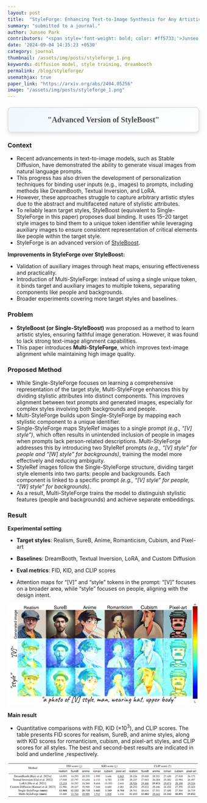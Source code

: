 ```yaml
---
layout: post
title:  "StyleForge: Enhancing Text-to-Image Synthesis for Any Artistic Styles with Dual Binding"
summary: "submitted to a journal."
author: Junseo Park
contributors: "<span style='font-weight: bold; color: #ff5733;'>Junseo Park</span>, Beomseok Ko, and Hyeryung Jang"
date: '2024-09-04 14:35:23 +0530'
category: journal
thumbnail: /assets/img/posts/styleforge_1.png
keywords: diffusion model, style training, dreambooth
permalink: /blog/styleforge/
usemathjax: true
paper_link: "https://arxiv.org/abs/2404.05256"
image: "/assets/img/posts/styleforge_1.png"
---
```



<div align="center" style="
  font-family: 'Times New Roman', Times, serif;
  font-size: 20px;
  font-weight: bold;
  color: #4a4a4a;
  padding: 20px;
  margin: 20px auto;
  border: 2px solid #e0e0e0;
  border-radius: 10px;
  background: linear-gradient(120deg, #f0f8ff, #ffffff);
  box-shadow: 0 4px 8px rgba(0, 0, 0, 0.1);">
  🚀 "Advanced Version of StyleBoost" 🌟
</div>

  
<p></p>


### Context

- Recent advancements in text-to-image models, such as Stable Diffusion, have demonstrated the ability to generate visual images from natural language prompts.
- This progress has also driven the development of personalization techniques for binding user inputs (e.g., images) to prompts, including methods like DreamBooth, Textual Inversion, and LoRA.
- However, these approaches struggle to capture arbitrary artistic styles due to the abstract and multifaceted nature of stylistic attributes.
- To reliably learn target styles, StyleBoost (equivalent to Single-StyleForge in this paper) proposes dual binding. It uses $15 – 20$ target style images to bind them to a unique token identifier while leveraging auxiliary images to ensure consistent representation of critical elements like people within the target style.
- StyleForge is an advanced version of [StyleBoost]({{site.url}}{{site.baseurl}}/blog/styleboost).

**Improvements in StyleForge over StyleBoost:**
- Validation of auxiliary images through heat maps, ensuring effectiveness and practicality.
- Introduction of Multi-StyleForge: instead of using a single unique token, it binds target and auxiliary images to multiple tokens, separating components like people and backgrounds.
- Broader experiments covering more target styles and baselines.

### Problem

- **StyleBoost (or Single-StyleBoost)** was proposed as a method to learn artistic styles, ensuring faithful image generation. However, it was found to lack strong text-image alignment capabilities.
- This paper introduces **Multi-StyleForge**, which improves text-image alignment while maintaining high image quality.

### Proposed Method

- While Single-StyleForge focuses on learning a comprehensive representation of the target style, Multi-StyleForge enhances this by dividing stylistic attributes into distinct components. This improves alignment between text prompts and generated images, especially for complex styles involving both backgrounds and people.
- Multi-StyleForge builds upon Single-StyleForge by mapping each stylistic component to a unique identifier.
- Single-StyleForge maps StyleRef images to a single prompt *(e.g., “[V] style”)*, which often results in unintended inclusion of people in images when prompts lack person-related descriptions. Multi-StyleForge addresses this by introducing two StyleRef prompts *(e.g., “[V] style” for people and “[W] style” for backgrounds)*, training the model more effectively and reducing ambiguity.
- StyleRef images follow the Single-StyleForge structure, dividing target style elements into two parts: people and backgrounds. Each component is linked to a specific prompt *(e.g., “[V] style” for people, “[W] style” for backgrounds)*.
- As a result, Multi-StyleForge trains the model to distinguish stylistic features (people and backgrounds) and achieve separate embeddings.

### Result

$\textbf{Experimental setting}$

- **Target styles**: Realism, SureB, Anime, Romanticism, Cubism, and Pixel-art
- **Baselines**: DreamBooth, Textual Inversion, LoRA, and Custom Diffusion
- **Eval metrics**: FID, KID, and CLIP scores

- Attention maps for “[V]” and “style” tokens in the prompt: “[V]” focuses on a broader area, while “style” focuses on people, aligning with the design intent.


<p align="center">
<img src='/assets/img/posts/styleforge_3.png'>
</p>

$\textbf{Main result}$

- Quantitative comparisons with FID, KID ($\times 10^3$), and CLIP scores. The table presents FID scores for realism, SureB, and anime styles, along with
KID scores for romanticism, cubism, and pixel-art styles, and CLIP scores for all styles. The best and second-best results are indicated in bold and underline ,respectively.

<p align="center">
<img src='/assets/img/posts/styleforge_2.png'>
</p>